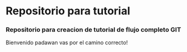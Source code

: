 # Repositorio para tutorial
### Repositorio para creacion de tutorial de flujo completo GIT

Bienvenido padawan vas por el camino correcto!
